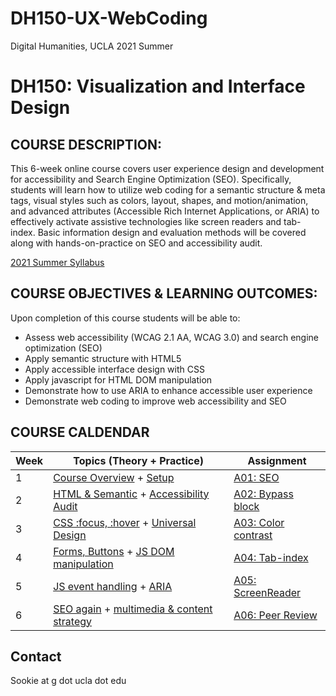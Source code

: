 # DH150-UX-WebCoding
Digital Humanities, UCLA 2021 Summer

# DH150: Visualization and Interface Design

## COURSE DESCRIPTION:
This 6-week online course covers user experience design and development for accessibility and Search Engine Optimization (SEO). Specifically, students will learn how to utilize web coding for a semantic structure & meta tags, visual styles such as colors, layout, shapes, and motion/animation, and advanced attributes (Accessible Rich Internet Applications, or ARIA) to effectively activate assistive technologies like screen readers and tab-index. Basic information design and evaluation methods will be covered along with hands-on-practice on SEO and accessibility audit.

[2021 Summer Syllabus](https://docs.google.com/document/d/1Zs1mqTG9uWr69wLC7g33KVZ4HFThQlbM5oHUdc_Ml88/edit?usp=sharing) 

## COURSE OBJECTIVES & LEARNING OUTCOMES:
Upon completion of this course students will be able to:
- Assess web accessibility (WCAG 2.1 AA, WCAG 3.0) and search engine optimization (SEO)
- Apply semantic structure with HTML5
- Apply accessible interface design with CSS
- Apply javascript for HTML DOM manipulation
- Demonstrate how to use ARIA to enhance accessible user experience
- Demonstrate web coding to improve web accessibility and SEO

## COURSE CALDENDAR 

Week    |       Topics (Theory + Practice)   |   Assignment 
--------|----------------------------------------------|------------------------
1       | [Course Overview](#) + [Setup](#) | [A01: SEO](#)
2       | [HTML & Semantic](#) + [Accessibility Audit](#) | [A02: Bypass block](#)
3       | [CSS :focus, :hover](#) + [Universal Design](#) | [A03: Color contrast](#)
4       | [Forms, Buttons](#) + [JS DOM manipulation](#) | [A04: Tab-index](#) 
5       | [JS event handling](#) + [ARIA](#) | [A05: ScreenReader](#)
6       | [SEO again](#) + [multimedia & content strategy](#)  | [A06: Peer Review](#) 


## Contact
Sookie at g dot ucla dot edu
